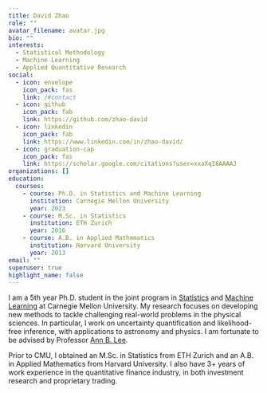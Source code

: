```yaml
---
title: David Zhao
role: ""
avatar_filename: avatar.jpg
bio: ""
interests:
  - Statistical Methodology
  - Machine Learning
  - Applied Quantitative Research
social:
  - icon: envelope
    icon_pack: fas
    link: /#contact
  - icon: github
    icon_pack: fab
    link: https://github.com/zhao-david
  - icon: linkedin
    icon_pack: fab
    link: https://www.linkedin.com/in/zhao-david/
  - icon: graduation-cap
    icon_pack: fas
    link: https://scholar.google.com/citations?user=xxaXqI8AAAAJ
organizations: []
education:
  courses:
    - course: Ph.D. in Statistics and Machine Learning
      institution: Carnegie Mellon University
      year: 2023
    - course: M.Sc. in Statistics
      institution: ETH Zurich
      year: 2016
    - course: A.B. in Applied Mathematics
      institution: Harvard University
      year: 2013
email: ""
superuser: true
highlight_name: false
---
```

I am a 5th year Ph.D. student in the joint program in [Statistics](http://www.stat.cmu.edu/) and [Machine Learning](https://www.ml.cmu.edu/) at Carnegie Mellon University. My research focuses on developing new methods to tackle challenging real-world problems in the physical sciences. In particular, I work on uncertainty quantification and likelihood-free inference, with applications to astronomy and physics. I am fortunate to be advised by Professor [Ann B. Lee](http://www.stat.cmu.edu/~annlee/).

Prior to CMU, I obtained an M.Sc. in Statistics from ETH Zurich and an A.B. in Applied Mathematics from Harvard University. I also have 3+ years of work experience in the quantitative finance industry, in both investment research and proprietary trading.
